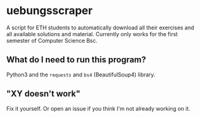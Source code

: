 # uebungsscraper
A script for ETH students to automatically download all their exercises and all available solutions and material. 
Currently only works for the first semester of Computer Science Bsc.

## What do I need to run this program?
Python3 and the `requests` and `bs4` (BeautifulSoup4) library.

## "XY doesn't work"
Fix it yourself. Or open an issue if you think I'm not already working on it.